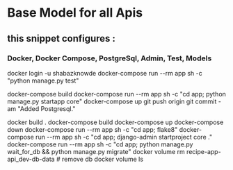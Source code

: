 # Base Model for all Apis
## this snippet configures :
### Docker, Docker Compose, PostgreSql, Admin, Test, Models

docker login  -u shabazknowde 
docker-compose run --rm app sh -c "python manage.py test" 


docker-compose build 
docker-compose run --rm app sh -c "cd app; python manage.py startapp core" 
docker-compose up 
git push origin 
git commit -am "Added Postgresql." 

docker build .
docker-compose build
docker-compose up
docker-compose down
docker-compose run --rm app sh -c "cd app; flake8"
docker-compose run --rm app sh -c "cd app; django-admin startproject core ."
docker-compose run --rm app sh -c "cd app; python manage.py wait_for_db && python manage.py migrate"
docker volume rm recipe-app-api_dev-db-data  # remove db
docker volume ls
